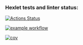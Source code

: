 ### Hexlet tests and linter status:
[![Actions Status](https://github.com/buldogic/frontend-project-46/workflows/hexlet-check/badge.svg)](https://github.com/buldogic/frontend-project-46/actions)


[![example workflow](https://github.com/buldogic/frontend-project-46/workflows/actions-check/badge.svg)](https://github.com/buldogic/frontend-project-46/actions/workflows/actions-check.yml)


[![cov](https://github.com/buldogic/frontend-project-46/workflows/test-check/coverage.svg)](https://github.com/buldogic/frontend-project-46/actions/workflows/test.yml)